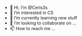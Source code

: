 - 👋 Hi, I’m @Ceris3s
- 👀 I’m interested in CS
- 🌱 I’m currently learning new stuff
- 💞️ I’m looking to collaborate on ...
- 📫 How to reach me ...

<!---
Ceris3s/Ceris3s is a ✨ special ✨ repository because its `README.md` (this file) appears on your GitHub profile.
You can click the Preview link to take a look at your changes.
--->
